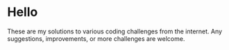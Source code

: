 # Hello

These are my solutions to various coding challenges from the internet.
Any suggestions, improvements, or more challenges are welcome.
